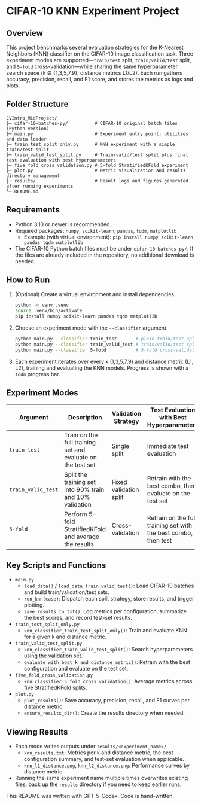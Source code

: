 # CIFAR-10 KNN Experiment Project

## Overview
This project benchmarks several evaluation strategies for the K-Nearest Neighbors (KNN) classifier on the CIFAR-10 image classification task. Three experiment modes are supported—`train/test` split, `train/valid/test` split, and `5-fold` cross-validation—while sharing the same hyperparameter search space (k ∈ {1,3,5,7,9}, distance metrics L1/L2). Each run gathers accuracy, precision, recall, and F1 score, and stores the metrics as logs and plots.

## Folder Structure
```text
CVIntro_MidProject/
├─ cifar-10-batches-py/          # CIFAR-10 original batch files (Python version)
├─ main.py                       # Experiment entry point; utilities and data loader
├─ train_test_split_only.py      # KNN experiment with a simple train/test split
├─ train_valid_test_split.py     # Train/valid/test split plus final test evaluation with best hyperparameters
├─ five_fold_cross_validation.py # 5-fold StratifiedKFold experiment
├─ plot.py                       # Metric visualization and results directory management
├─ results/                      # Result logs and figures generated after running experiments
└─ README.md
```

## Requirements
- Python 3.10 or newer is recommended.
- Required packages: `numpy`, `scikit-learn`, `pandas`, `tqdm`, `matplotlib`
  - Example (with virtual environment): `pip install numpy scikit-learn pandas tqdm matplotlib`
- The CIFAR-10 Python batch files must be under `cifar-10-batches-py/`. If the files are already included in the repository, no additional download is needed.

## How to Run
1. (Optional) Create a virtual environment and install dependencies.
   ```bash
   python -m venv .venv
   source .venv/bin/activate
   pip install numpy scikit-learn pandas tqdm matplotlib
   ```
2. Choose an experiment mode with the `--classifier` argument.
   ```bash
   python main.py --classifier train_test       # plain train/test split
   python main.py --classifier train_valid_test # train/valid/test split
   python main.py --classifier 5-fold           # 5-fold cross-validation
   ```
3. Each experiment iterates over every k (1,3,5,7,9) and distance metric (L1, L2), training and evaluating the KNN models. Progress is shown with a `tqdm` progress bar.

## Experiment Modes
| Argument | Description | Validation Strategy | Test Evaluation with Best Hyperparameters |
|----------|-------------|---------------------|-------------------------------------------|
| `train_test` | Train on the full training set and evaluate on the test set | Single split | Immediate test evaluation |
| `train_valid_test` | Split the training set into 90% train and 10% validation | Fixed validation split | Retrain with the best combo, then evaluate on the test set |
| `5-fold` | Perform 5-fold StratifiedKFold and average the results | Cross-validation | Retrain on the full training set with the best combo, then test |

## Key Scripts and Functions
- `main.py`
  - `load_data()` / `load_data_train_valid_test()`: Load CIFAR-10 batches and build train/validation/test sets.
  - `run_knn(case)`: Dispatch each split strategy, store results, and trigger plotting.
  - `save_results_to_txt()`: Log metrics per configuration, summarize the best scores, and record test-set results.
- `train_test_split_only.py`
  - `knn_classifier_train_test_split_only()`: Train and evaluate KNN for a given k and distance metric.
- `train_valid_test_split.py`
  - `knn_classifier_train_valid_test_split()`: Search hyperparameters using the validation set.
  - `evaluate_with_best_k_and_distance_metric()`: Retrain with the best configuration and evaluate on the test set.
- `five_fold_cross_validation.py`
  - `knn_classifier_5_fold_cross_validation()`: Average metrics across five StratifiedKFold splits.
- `plot.py`
  - `plot_results()`: Save accuracy, precision, recall, and F1 curves per distance metric.
  - `ensure_results_dir()`: Create the results directory when needed.

## Viewing Results
- Each mode writes outputs under `results/<experiment_name>/`.
  - `knn_results.txt`: Metrics per k and distance metric, the best configuration summary, and test-set evaluation when applicable.
  - `knn_l1_distance.png`, `knn_l2_distance.png`: Performance curves by distance metric.
- Running the same experiment name multiple times overwrites existing files; back up the `results` directory if you need to keep earlier runs.

This README was written with GPT-5-Codex. Code is hand-written.
